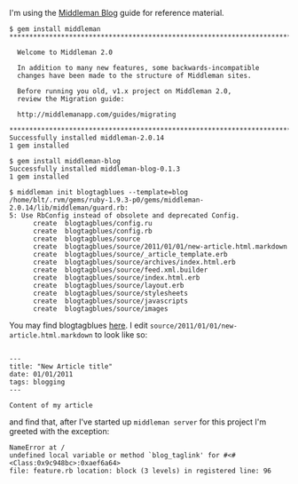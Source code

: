 I'm using the [Middleman Blog](http://middlemanapp.com/guides/blog/) guide for reference material. 

```
$ gem install middleman
********************************************************************************

  Welcome to Middleman 2.0
  
  In addition to many new features, some backwards-incompatible
  changes have been made to the structure of Middleman sites.
  
  Before running you old, v1.x project on Middleman 2.0,
  review the Migration guide:
  
  http://middlemanapp.com/guides/migrating

********************************************************************************
Successfully installed middleman-2.0.14
1 gem installed

$ gem install middleman-blog
Successfully installed middleman-blog-0.1.3
1 gem installed

$ middleman init blogtagblues --template=blog                                  
/home/blt/.rvm/gems/ruby-1.9.3-p0/gems/middleman-2.0.14/lib/middleman/guard.rb:
5: Use RbConfig instead of obsolete and deprecated Config.
      create  blogtagblues/config.ru
      create  blogtagblues/config.rb
      create  blogtagblues/source
      create  blogtagblues/source/2011/01/01/new-article.html.markdown
      create  blogtagblues/source/_article_template.erb
      create  blogtagblues/source/archives/index.html.erb
      create  blogtagblues/source/feed.xml.builder
      create  blogtagblues/source/index.html.erb
      create  blogtagblues/source/layout.erb
      create  blogtagblues/source/stylesheets
      create  blogtagblues/source/javascripts
      create  blogtagblues/source/images
```

You may find blogtagblues [here](https://github.com/blt/blogtagblues). I edit `source/2011/01/01/new-article.html.markdown` to look like so:

```

--- 
title: "New Article title"
date: 01/01/2011
tags: blogging
---

Content of my article
```

and find that, after I've started up `middleman server` for this project I'm greeted with the exception:

```
NameError at /
undefined local variable or method `blog_taglink' for #<#<Class:0x9c948bc>:0xaef6a64>
file: feature.rb location: block (3 levels) in registered line: 96
```

